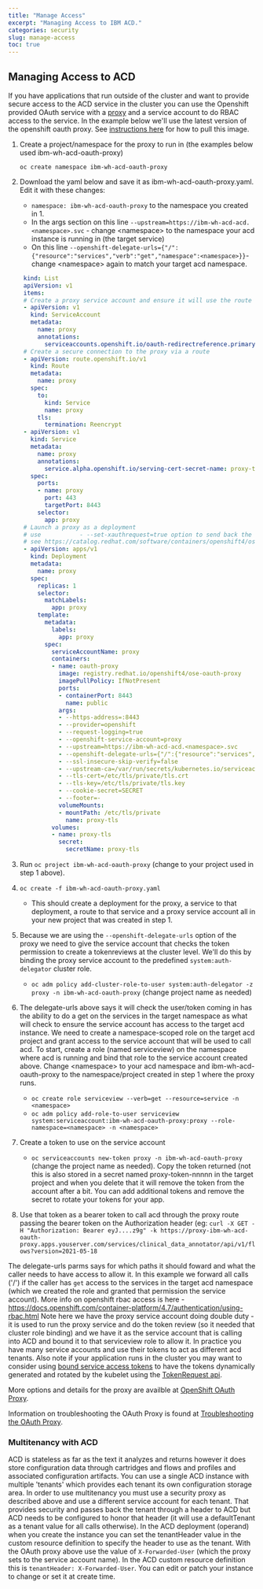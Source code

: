```yaml
---
title: "Manage Access"
excerpt: "Managing Access to IBM ACD."
categories: security
slug: manage-access
toc: true
---
```



## Managing Access to ACD

If you have applications that run outside of the cluster and want to provide secure access to the ACD service in the cluster you can use the Openshift provided OAuth service with a [proxy](https://github.com/openshift/oauth-proxy) and a service account to do RBAC access to the service.
In the example below we'll use the latest version of the openshift oauth proxy.  See [instructions here](https://catalog.redhat.com/software/containers/openshift4/ose-oauth-proxy/5cdb2133bed8bd5717d5ae64?container-tabs=gti) for how to pull this image.

1. Create a project/namespace for the proxy to run in (the examples below used ibm-wh-acd-oauth-proxy)

    ```
    oc create namespace ibm-wh-acd-oauth-proxy
    ```

1. Download the yaml below and save it as ibm-wh-acd-oauth-proxy.yaml.  Edit it with these changes:
   * `namespace: ibm-wh-acd-oauth-proxy` to the namespace you created in 1.
   * In the args section on this line `--upstream=https://ibm-wh-acd-acd.<namespace>.svc`  - change <namespace\> to the namespace your acd instance is running in (the target service)
   * On this line `--openshift-delegate-urls={"/":{"resource":"services","verb":"get","namespace":<namespace>}}`- change <namespace\> again to match your target acd namespace.

   ```yaml ibm-wh-acd-oauth-proxy.yaml
    kind: List
    apiVersion: v1
    items:
    # Create a proxy service account and ensure it will use the route "proxy"
    - apiVersion: v1
      kind: ServiceAccount
      metadata:
        name: proxy
        annotations:
          serviceaccounts.openshift.io/oauth-redirectreference.primary: '{"kind":"OAuthRedirectReference","apiVersion":"v1","reference":{"kind":"Route","name":"proxy"}}'
    # Create a secure connection to the proxy via a route
    - apiVersion: route.openshift.io/v1
      kind: Route
      metadata:
        name: proxy
      spec:
        to:
          kind: Service
          name: proxy
        tls:
          termination: Reencrypt
    - apiVersion: v1
      kind: Service
      metadata:
        name: proxy
        annotations:
          service.alpha.openshift.io/serving-cert-secret-name: proxy-tls
      spec:
        ports:
        - name: proxy
          port: 443
          targetPort: 8443
        selector:
          app: proxy
    # Launch a proxy as a deployment
    # use           - --set-xauthrequest=true option to send back the user info in the response to nginx or client
    # see https://catalog.redhat.com/software/containers/openshift4/ose-oauth-proxy/5cdb2133bed8bd5717d5ae64?container-tabs=gti
    - apiVersion: apps/v1
      kind: Deployment
      metadata:
        name: proxy
      spec:
        replicas: 1
        selector:
          matchLabels:
            app: proxy
        template:
          metadata:
            labels:
              app: proxy
          spec:
            serviceAccountName: proxy
            containers:
            - name: oauth-proxy
              image: registry.redhat.io/openshift4/ose-oauth-proxy
              imagePullPolicy: IfNotPresent
              ports:
              - containerPort: 8443
                name: public
              args:
              - --https-address=:8443
              - --provider=openshift
              - --request-logging=true
              - --openshift-service-account=proxy
              - --upstream=https://ibm-wh-acd-acd.<namespace>.svc
              - --openshift-delegate-urls={"/":{"resource":"services","verb":"get","namespace":"<namespace>"}}
              - --ssl-insecure-skip-verify=false
              - --upstream-ca=/var/run/secrets/kubernetes.io/serviceaccount/service-ca.crt
              - --tls-cert=/etc/tls/private/tls.crt
              - --tls-key=/etc/tls/private/tls.key
              - --cookie-secret=SECRET
              - --footer=-
              volumeMounts:
              - mountPath: /etc/tls/private
                name: proxy-tls
            volumes:
            - name: proxy-tls
              secret:
                secretName: proxy-tls
   ```

1. Run `oc project ibm-wh-acd-oauth-proxy` (change to your project used in  step 1 above).
1. `oc create -f ibm-wh-acd-oauth-proxy.yaml`
   * This should create a deployment for the proxy, a service to that deployment, a route to that service and a proxy service account all in your new project that was created in step 1.
1. Because we are using the `--openshift-delegate-urls` option of the proxy we need to give the service account that checks the token permission to create a tokenreviews at the cluster level.  We'll do this by binding the proxy service account to the predefined `system:auth-delegator` cluster role.
   * `oc adm policy add-cluster-role-to-user system:auth-delegator -z proxy -n ibm-wh-acd-oauth-proxy` (change project name as needed)
1. The delegate-urls above says it will check the user/token coming in has the ability to do a get on the services in the target namespace as what will check to ensure the service account has access to the target acd instance.   We need to create a namespace-scoped role on the target acd project and grant access to the service account that will be used to call acd.  To start, create a role (named serviceview) on the namespace where acd is running and bind that role to the service account created above. Change <namespace\> to your acd namespace and ibm-wh-acd-oauth-proxy to the namespace/project created in step 1 where the proxy runs.
    * `oc create role serviceview --verb=get --resource=service -n <namespace>`
    * `oc adm policy add-role-to-user serviceview system:serviceaccount:ibm-wh-acd-oauth-proxy:proxy --role-namespace=<namespace> -n <namespace>`
1. Create a token to use on the service account
   * `oc serviceaccounts new-token proxy -n ibm-wh-acd-oauth-proxy`  (change the project name as needed).  Copy the token returned (not this is also stored in a secret named proxy-token-nnnnn in the target project and when you delete that it will remove the token from the account after a bit. You can add additional tokens and remove the secret to rotate your tokens for your app.
1. Use that token as a bearer token to call acd through the proxy route passing the bearer token on the Authorization header (eg:
`curl -X GET -H "Authorization: Bearer eyJ....z9g" -k https://proxy-ibm-wh-acd-oauth-proxy.apps.youserver.com/services/clinical_data_annotator/api/v1/flows?version=2021-05-18`

The delegate-urls parms says for which paths it should foward and what the caller needs to have access to allow it.  In this example we forward all calls ('/') if the caller has `get` access to the services in the target acd namespace  (which we created the role and granted that permission the service account).  More info on openshift rbac access is here - https://docs.openshift.com/container-platform/4.7/authentication/using-rbac.html
Note here we have the proxy service account doing double duty - it is used to run the proxy service and do the token review (so it needed that cluster role binding) and we have it as the service account that is calling into ACD and bound it to that serviceview role to allow it.  In practice you have many service accounts and use their tokens to act as different acd tenants.
Also note if your application runs in the cluster you may want to consider using [bound service access tokens](https://docs.openshift.com/container-platform/4.7/authentication/bound-service-account-tokens.html) to have the tokens dynamically generated and rotated by the kubelet using the [TokenRequest api](https://jpweber.io/blog/a-look-at-tokenrequest-api/).

More options and details for the proxy are availble at [OpenShift OAuth Proxy](https://github.com/openshift/oauth-proxy#openshift-oauth-proxy).

Information on troubleshooting the OAuth Proxy is found at [Troubleshooting the OAuth Proxy](/troubleshooting/troubleshooting-the-oauth-proxy/).

### Multitenancy with ACD

ACD is stateless as far as the text it analyzes and returns however it does store configuration data through cartridges and flows and profiles and associated configuration artifacts.  You can use a single ACD instance with multiple 'tenants' which provides each tenant its own configuration storage area.  In order to use multitenancy you must use a security proxy as described above and use a different service account for each tenant. That provides security and passes back the tenant through a header to ACD but ACD needs to be configured to honor that header (it will use a defaultTenant as a tenant value for all calls otherwise).  In the ACD deployment (operand) when you create the instance you can set the tenantHeader value in the custom resource definition to specify the header to use as the tenant.  With the OAuth proxy above use the value of `X-Forwarded-User` (which the proxy sets to the service account name).  In the ACD custom resource definition this is `tenantHeader: X-Forwarded-User`.  You can edit or patch your instance to change or set it at create time.
